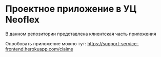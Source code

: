# Проектное приложение в УЦ Neoflex
В данном репозитории представлена клиентская часть приложения

Опробовать приложение можно тут: https://support-service-frontend.herokuapp.com/claims
